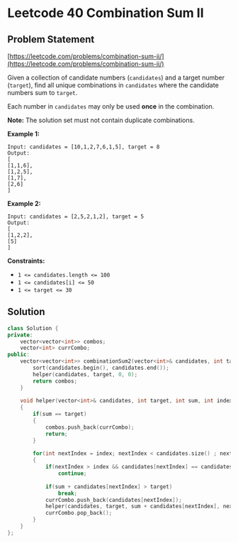 # Leetcode 40 Combination Sum II

## Problem Statement

[https://leetcode.com/problems/combination-sum-ii/](https://leetcode.com/problems/combination-sum-ii/)

Given a collection of candidate numbers \(`candidates`\) and a target number \(`target`\), find all unique combinations in `candidates` where the candidate numbers sum to `target`.

Each number in `candidates` may only be used **once** in the combination.

**Note:** The solution set must not contain duplicate combinations.

**Example 1:**

```text
Input: candidates = [10,1,2,7,6,1,5], target = 8
Output: 
[
[1,1,6],
[1,2,5],
[1,7],
[2,6]
]
```

**Example 2:**

```text
Input: candidates = [2,5,2,1,2], target = 5
Output: 
[
[1,2,2],
[5]
]
```

**Constraints:**

* `1 <= candidates.length <= 100`
* `1 <= candidates[i] <= 50`
* `1 <= target <= 30`

## Solution

```cpp
class Solution {
private:
    vector<vector<int>> combos;
    vector<int> currCombo;
public:
    vector<vector<int>> combinationSum2(vector<int>& candidates, int target) {
        sort(candidates.begin(), candidates.end());
        helper(candidates, target, 0, 0);
        return combos;
    }
    
    void helper(vector<int>& candidates, int target, int sum, int index)
    {   
        if(sum == target)
        {
            combos.push_back(currCombo);
            return;
        }
        
        for(int nextIndex = index; nextIndex < candidates.size() ; nextIndex++)
        {
            if(nextIndex > index && candidates[nextIndex] == candidates[nextIndex-1])
                continue;
            
            if(sum + candidates[nextIndex] > target)
                break;
            currCombo.push_back(candidates[nextIndex]);
            helper(candidates, target, sum + candidates[nextIndex], nextIndex+1);            
            currCombo.pop_back();
        }
    }
};
```

